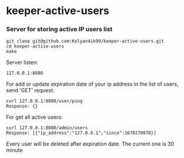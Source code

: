 # keeper-active-users

### Server for storing active IP users list

    git clone git@github.com:Kolyan4ik99/keeper-active-users.git
    cd keeper-active-users
    make

Server listen:

    127.0.0.1:8080

For add or update expiration date of your ip address in the list of users, send 'GET' request:

    curl 127.0.0.1:8080/user/ping
    Response: {}

For get all active users:

    curl 127.0.0.1:8080/admin/users
    Response: [{"ip_address":"127.0.0.1","since":1670270078}]

Every user will be deleted after expiration date. The current one is 30 minute

